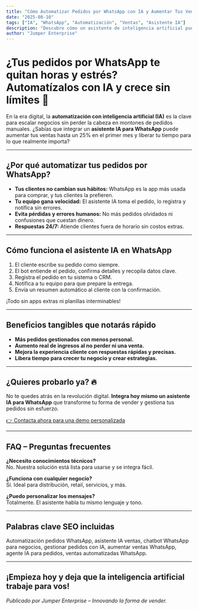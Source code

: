 ```yaml
---
title: "Cómo Automatizar Pedidos por WhatsApp con IA y Aumentar Tus Ventas en Tiempo Récord"
date: "2025-08-10"
tags: ["IA", "WhatsApp", "Automatización", "Ventas", "Asistente IA"]
description: "Descubre cómo un asistente de inteligencia artificial puede gestionar pedidos por WhatsApp, liberar tu tiempo y aumentar tus ingresos sin complicaciones."
author: "Jumper Enterprise"
---
```


# ¿Tus pedidos por WhatsApp te quitan horas y estrés? Automatízalos con IA y crece sin límites 🚀

En la era digital, la **automatización con inteligencia artificial (IA)** es la clave para escalar negocios sin perder la cabeza en montones de pedidos manuales. ¿Sabías que integrar un **asistente IA para WhatsApp** puede aumentar tus ventas hasta un 25% en el primer mes y liberar tu tiempo para lo que realmente importa?  

---

## ¿Por qué automatizar tus pedidos por WhatsApp?

- **Tus clientes no cambian sus hábitos:** WhatsApp es la app más usada para comprar, y tus clientes la prefieren.
- **Tu equipo gana velocidad:** El asistente IA toma el pedido, lo registra y notifica sin errores.
- **Evita pérdidas y errores humanos:** No más pedidos olvidados ni confusiones que cuestan dinero.
- **Respuestas 24/7:** Atiende clientes fuera de horario sin costos extras.

---

## Cómo funciona el asistente IA en WhatsApp

1. El cliente escribe su pedido como siempre.
2. El bot entiende el pedido, confirma detalles y recopila datos clave.
3. Registra el pedido en tu sistema o CRM.
4. Notifica a tu equipo para que prepare la entrega.
5. Envía un resumen automático al cliente con la confirmación.

¡Todo sin apps extras ni planillas interminables!

---

## Beneficios tangibles que notarás rápido

- **Más pedidos gestionados con menos personal.**
- **Aumento real de ingresos al no perder ni una venta.**
- **Mejora la experiencia cliente con respuestas rápidas y precisas.**
- **Libera tiempo para crecer tu negocio y crear estrategias.**

---

## ¿Quieres probarlo ya? 🔥

No te quedes atrás en la revolución digital. **Integra hoy mismo un asistente IA para WhatsApp** que transforme tu forma de vender y gestiona tus pedidos sin esfuerzo.

[👉 Contacta ahora para una demo personalizada](https://wa.me/123?text=Quiero%20una%20demo%20del%20Asistente%20IA)

---

## FAQ – Preguntas frecuentes

**¿Necesito conocimientos técnicos?**  
No. Nuestra solución está lista para usarse y se integra fácil.

**¿Funciona con cualquier negocio?**  
Sí. Ideal para distribución, retail, servicios, y más.

**¿Puedo personalizar los mensajes?**  
Totalmente. El asistente habla tu mismo lenguaje y tono.

---

## Palabras clave SEO incluidas

Automatización pedidos WhatsApp, asistente IA ventas, chatbot WhatsApp para negocios, gestionar pedidos con IA, aumentar ventas WhatsApp, agente IA para pedidos, ventas automatizadas WhatsApp.

---

¡Empieza hoy y deja que la inteligencia artificial trabaje para vos!  
---

*Publicado por Jumper Enterprise – Innovando la forma de vender.*

